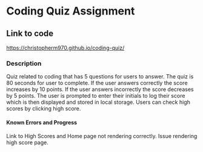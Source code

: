 # Coding Quiz Assignment

## Link to code
https://christopherm970.github.io/coding-quiz/

### Description
Quiz related to coding that has 5 questions for users to answer. The quiz is 80 seconds for user to complete. If the user answers correctly the score increases by 10 points. If the user answers incorrectly the score decreases by 5 points. The user is prompted to enter their initials to log their score which is then displayed and stored in local storage. Users can check high scores by clicking high score.

#### Known Errors and Progress
Link to High Scores and Home page not rendering correctly.
Issue rendering high score page.